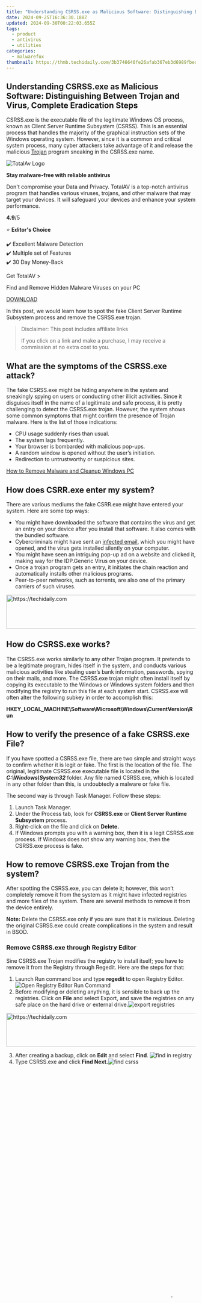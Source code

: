 ```yaml
---
title: "Understanding CSRSS.exe as Malicious Software: Distinguishing Between Trojan and Virus, Complete Eradication Steps"
date: 2024-09-25T16:36:30.188Z
updated: 2024-09-30T00:22:03.655Z
tags:
  - product
  - antivirus
  - utilities
categories:
  - malwarefox
thumbnail: https://thmb.techidaily.com/3b3746640fe26afab367eb3d6989fbedd82bfd022cd1e2fe844a87bc2bcb92f8.jpg
---
```


## Understanding CSRSS.exe as Malicious Software: Distinguishing Between Trojan and Virus, Complete Eradication Steps

CSRSS.exe is the executable file of the legitimate Windows OS process, known as Client Server Runtime Subsystem (CSRSS). This is an essential process that handles the majority of the graphical instruction sets of the Windows operating system. However, since it is a common and critical system process, many cyber attackers take advantage of it and release the malicious [Trojan](https://tools.techidaily.com/malwarefox/products/) program sneaking in the CSRSS.exe name.

![TotalAv Logo](https://www.malwarefox.com/wp-content/uploads/2024/02/totalav-svg.webp "totalav-svg")

**Stay malware-free with reliable antivirus**

Don't compromise your Data and Privacy. TotalAV is a top-notch antivirus program that handles various viruses, trojans, and other malware that may target your devices. It will safeguard your devices and enhance your system performance.

**4.9**/5

⭐ **Editor's Choice**

✔️ Excellent Malware Detection  
✔️ Multiple set of Features  
✔️ 30 Day Money-Back

[](https://tools.techidaily.com/malwarefox/products/) Get TotalAV > 

Find and Remove Hidden Malware Viruses on your PC

[DOWNLOAD](https://tools.techidaily.com/malwarefox/products/) 

In this post, we would learn how to spot the fake Client Server Runtime Subsystem process and remove the CSRSS.exe trojan.

>  Disclaimer: This post includes affiliate links
>
>  If you click on a link and make a purchase, I may receive a commission at no extra cost to you.
>

## What are the symptoms of the CSRSS.exe attack?

The fake CSRSS.exe might be hiding anywhere in the system and sneakingly spying on users or conducting other illicit activities. Since it disguises itself in the name of a legitimate and safe process, it is pretty challenging to detect the CSRSS.exe trojan. However, the system shows some common symptoms that might confirm the presence of Trojan malware. Here is the list of those indications:

* CPU usage suddenly rises than usual.
* The system lags frequently.
* Your browser is bombarded with malicious pop-ups.
* A random window is opened without the user’s initiation.
* Redirection to untrustworthy or suspicious sites.

[How to Remove Malware and Cleanup Windows PC](https://tools.techidaily.com/malwarefox/products/)

## How does CSRR.exe enter my system?

There are various mediums the fake CSRR.exe might have entered your system. Here are some top ways:

* You might have downloaded the software that contains the virus and get an entry on your device after you install that software. It also comes with the bundled software.
* Cybercriminals might have sent an [infected email](https://tools.techidaily.com/malwarefox/products/), which you might have opened, and the virus gets installed silently on your computer.
* You might have seen an intriguing pop-up ad on a website and clicked it, making way for the IDP.Generic Virus on your device.
* Once a trojan program gets an entry, it initiates the chain reaction and automatically installs other malicious programs.
* Peer-to-peer networks, such as torrents, are also one of the primary carriers of such viruses.

<!-- affiliate ads begin -->
<a href="https://ephamedtechinc.pxf.io/c/5597632/2137208/26400" target="_top" id="2137208">
  <img src="//a.impactradius-go.com/display-ad/26400-2137208" border="0" alt="https://techidaily.com" width="728" height="90"/>
</a>
<img height="0" width="0" src="https://ephamedtechinc.pxf.io/i/5597632/2137208/26400" style="position:absolute;visibility:hidden;" border="0" />
<!-- affiliate ads end -->

## How do CSRSS.exe works?

The CSRSS.exe works similarly to any other Trojan program. It pretends to be a legitimate program, hides itself in the system, and conducts various malicious activities like stealing user’s bank information, passwords, spying on their mails, and more. The CSRSS.exe trojan might often install itself by copying its executable to the Windows or Windows system folders and then modifying the registry to run this file at each system start. CSRSS.exe will often alter the following subkey in order to accomplish this:

**HKEY\_LOCAL\_MACHINE\\Software\\Microsoft\\Windows\\CurrentVersion\\Run** 

## How to verify the presence of a fake CSRSS.exe File?

If you have spotted a CSRSS.exe file, there are two simple and straight ways to confirm whether it is legit or fake. The first is the location of the file. The original, legitimate CSRSS.exe executable file is located in the **_C:\\Windows\\System32_** folder. Any file named CSRSS.exe, which is located in any other folder than this, is undoubtedly a malware or fake file.

The second way is through Task Manager. Follow these steps:

1. Launch Task Manager.
2. Under the Process tab, look for **CSRSS.exe** or **Client Server Runtime Subsystem** process.
3. Right-click on the file and click on **Delete.**
4. If Windows prompts you with a warning box, then it is a legit CSRSS.exe process. If Windows does not show any warning box, then the CSRSS.exe process is fake.

## How to remove CSRSS.exe Trojan from the system?

After spotting the CSRSS.exe, you can delete it; however, this won’t completely remove it from the system as it might have infected registries and more files of the system. There are several methods to remove it from the device entirely. 

**Note:** Delete the CSRSS.exe only if you are sure that it is malicious. Deleting the original CSRSS.exe could create complications in the system and result in BSOD.

### **Remove CSRSS.exe through Registry Editor**

Sine CSRSS.exe Trojan modifies the registry to install itself; you have to remove it from the Registry through Regedit. Here are the steps for that:

1. Launch Run command box and type **regedit** to open Registry Editor. ![Open Registry Editor Run Command](https://www.malwarefox.com/wp-content/uploads/2019/10/Open-Registry-Editor-Run-Command.jpg)
2. Before modifying or deleting anything, it is sensible to back up the registries. Click on **File** and select Export, and save the registries on any safe place on the hard drive or external drive.![export registries](https://www.malwarefox.com/wp-content/uploads/2021/05/export-registries.png)

<!-- affiliate ads begin -->
<a href="https://ephamedtechinc.pxf.io/c/5597632/2136619/26400" target="_top" id="2136619">
  <img src="//a.impactradius-go.com/display-ad/26400-2136619" border="0" alt="https://techidaily.com" width="728" height="90"/>
</a>
<img height="0" width="0" src="https://ephamedtechinc.pxf.io/i/5597632/2136619/26400" style="position:absolute;visibility:hidden;" border="0" />
<!-- affiliate ads end -->

3. After creating a backup, click on **Edit** and select **Find**. ![find in registry](https://www.malwarefox.com/wp-content/uploads/2021/05/find-in-registry.png)
4. Type CSRSS.exe and click **Find Next.**![find csrss](https://www.malwarefox.com/wp-content/uploads/2021/05/find-csrss.png)

<!-- affiliate ads begin -->
<span id="1793213">
					<video width="864" height="1296" style="cursor:pointer"
           poster="//a.impactradius-go.com/display-clicktoplayimage/1793213.png"
           onclick="if(!this.playClicked){this.play();this.setAttribute('controls',true);this.playClicked=true;}">
	   <source src="//a.impactradius-go.com/display-ad/19135-1793213">
	   <img src="//a.impactradius-go.com/display-clicktoplayimage/1793213.png" style="border: none; height: 100%; width: 100%; object-fit: contain">
	</video>
	<div style="width:540px;text-align:center"><a href="javascript:window.open(decodeURIComponent('https%3A%2F%2Ftinyland.pxf.io%2Fc%2F5597632%2F1793213%2F19135'), '_blank');void(0);">Click here</a></div>
</span>
<img height="0" width="0" src="https://imp.pxf.io/i/5597632/1793213/19135" style="position:absolute;visibility:hidden;" border="0" />
<!-- affiliate ads end -->

5. The search for the registry will begin.![searching for registry](https://www.malwarefox.com/wp-content/uploads/2021/05/searching-for-registry.png)
6. After the registry is found, right-click on it, and select **Delete**.

---

<!-- affiliate ads begin -->
<a href="https://aligracehair.sjv.io/c/5597632/1948905/19272" target="_top" id="1948905">
  <img src="//a.impactradius-go.com/display-ad/19272-1948905" border="0" alt="https://techidaily.com" width="300" height="90"/>
</a>
<img height="0" width="0" src="https://aligracehair.sjv.io/i/5597632/1948905/19272" style="position:absolute;visibility:hidden;" border="0" />
<!-- affiliate ads end -->

### **Restart your PC in Safe Mode**

Windows Safe Mode is the perfect environment to find out and solve the critical errors in the system. In safe mode, only system programs and some crucial programs run. Safe mode would most likely kill the applications and its files that try to run automatically on your system. [Follow this guide to boot your Windows 10 PC in the **Safe Mode**](https://www.windowschimp.com/how-to-boot-windows-10-into-safe-mode/)**.**

---

### **Uninstall Suspicious Applications**

If CSRSS.exe virus is still there on your PC, try to find the culprit application and uninstall it. 

1. Right-click on the taskbar and select the **Task Manager**.  
![Open Task Manager](https://www.malwarefox.com/wp-content/uploads/2020/05/Open-Task-Manger.png)
2. Watch out for the applications that are consuming the system memory even though you did not install or launch them.
3. Right-click on the suspicious application and open its file location.  
![uninstall suspicous files](https://www.malwarefox.com/wp-content/uploads/2020/07/uninstall-suspicous-files.png)
4. Delete the file from its root location.

<!-- affiliate ads begin -->
<a href="https://aligracehair.sjv.io/c/5597632/1885932/19272" target="_top" id="1885932">
  <img src="//a.impactradius-go.com/display-ad/19272-1885932" border="0" alt="https://techidaily.com" width="728" height="90"/>
</a>
<img height="0" width="0" src="https://aligracehair.sjv.io/i/5597632/1885932/19272" style="position:absolute;visibility:hidden;" border="0" />
<!-- affiliate ads end -->

5. Open Control Panel and click on **Uninstall a program** and check for suspicious apps. One by one, select and uninstall them.![uninstall the apps](https://www.malwarefox.com/wp-content/uploads/2020/07/uninstall-the-apps.png)

---

### **Delete Temporary Files**

The temporary files folder can also be a carrier of malicious files. Thus, we recommend deleting all the temporary files and folders regularly for the smooth running of the system. Removing the temporary files would also clear the unnecessary clutter from your system and free-up the valuable space.

Here are the steps to eliminate thre temporary files:

1. Open the Run command window.
2. Type **%temp%** and hit the enter key.![temp run command](https://www.malwarefox.com/wp-content/uploads/2020/07/temp-run-command.png)
3. This run command would navigate you to this path: **_C:\\Users\\\[username\]\\AppData\\Local\\Temp,_** that is, the temp folder.
4. Select all Files and Folders of this folder and delete them. Don’t hesitate to delete them, as they are not essential for any of your tasks. ![Delete temp files](https://www.malwarefox.com/wp-content/uploads/2020/07/Delete-temp-files.png)
5. Next right-click on the **Recycle Bin** and select **Empty Recycle Bin.**![Empty recycle bin](https://www.malwarefox.com/wp-content/uploads/2020/07/Empty-recycle-bin.jpg)

<!-- affiliate ads begin -->
<span id="1977023">
					<video width="128" height="480" style="cursor:pointer"
           poster="//a.impactradius-go.com/display-clicktoplayimage/1977023.png"
           onclick="if(!this.playClicked){this.play();this.setAttribute('controls',true);this.playClicked=true;}">
	   <source src="//a.impactradius-go.com/display-ad/22993-1977023">
	   <img src="//a.impactradius-go.com/display-clicktoplayimage/1977023.png" style="border: none; height: 100%; width: 100%; object-fit: contain">
	</video>
	<div style="width:80px;text-align:center"><a href="javascript:window.open(decodeURIComponent('https%3A%2F%2Fhomestyler.sjv.io%2Fc%2F5597632%2F1977023%2F22993'), '_blank');void(0);">Click here</a></div>
</span>
<img height="0" width="0" src="https://imp.pxf.io/i/5597632/1977023/22993" style="position:absolute;visibility:hidden;" border="0" />
<!-- affiliate ads end -->

---

### **Reset Web Browser Settings**

If your browser is misbehaving because of CSRSS.exe, then reset its settings to default.

1. Open Chrome and navigate to **Settings** by clicking on the three-dots at the top right.![Chrome Settings](https://www.malwarefox.com/wp-content/uploads/2020/03/Chrome-Malware-Scanner-1.png)
2. Click on advanced **Advanced**.![Chrome Advanced Settings](https://www.malwarefox.com/wp-content/uploads/2020/05/Chrome-Malware-Scanner-2.png)

<!-- affiliate ads begin -->
<a href="https://imp.i357552.net/c/5597632/863035/11832" target="_top" id="863035">
  <img src="//a.impactradius-go.com/display-ad/11832-863035" border="0" alt="https://techidaily.com" width="728" height="90"/>
</a>
<img height="0" width="0" src="https://imp.i357552.net/i/5597632/863035/11832" style="position:absolute;visibility:hidden;" border="0" />
<!-- affiliate ads end -->

3. Under **Reset and cleanup,** click on “**Restore settings to their original defaults.”**![Restore chrome](https://www.malwarefox.com/wp-content/uploads/2020/07/Restore-chrome.png)
4. Select **Reset settings** on the next prompt.![reset the chrome](https://www.malwarefox.com/wp-content/uploads/2020/07/reset-the-chrome.png)
5. Relaunch your browser.

<!-- affiliate ads begin -->
<a href="https://aligracehair.sjv.io/c/5597632/1975821/19272" target="_top" id="1975821">
  <img src="//a.impactradius-go.com/display-ad/19272-1975821" border="0" alt="https://techidaily.com" width="728" height="90"/>
</a>
<img height="0" width="0" src="https://aligracehair.sjv.io/i/5597632/1975821/19272" style="position:absolute;visibility:hidden;" border="0" />
<!-- affiliate ads end -->

---

### **Install an Antimalware and Perform a Scan**

Manually removing malware can be a tedious task, and it takes a lot of time and effort on our part. Sometimes, it may get irritated for you if you are not much into the technology. There is no need to worry; you can get a robust antimalware like MalwareFox that will scan for malware and remove it.

MalwareFox is a reliable security software that promises to protect your system and helps to handle malware and viruses. MalwareFox will scans, detect, and remove Malware and offers real-time protection. It also protects your PC from most dangerous malware such as Ransomware, Zero-Day Attack protection, Grayware, Keyloggers, etc.

1. [Download Malwarefox and install it](https://tools.techidaily.com/malwarefox/products/).
2. Perform a full system scan to get rid of every malware that is troubling your system.![MalwareFox Antimalware](https://www.malwarefox.com/wp-content/uploads/2020/02/malwarefox.png)

---

## Takeaways to Avoid Such Threats in The Future

In the modern world, as things are getting more and more online, you have to be always mindful to protect your system from [malware](https://tools.techidaily.com/malwarefox/products/) programs like CSRSS.exe Trojan. 

Here are some tips for maintaining your system:

1. Keep installed an allrounder antimalware program and regularly update it.
2. Do not go for the suspicious freeware downloads. Freeware programs are one of the primary malware carriers.
3. Always stick yourself to secure websites because malware usually chooses unprotected sites to initiate the attack.
4. Try to avoid opening an email attachment from an unknown source.
5. Do not fall in the trap of the intriguing banner ads and pop-ups. Just clicking on them can infect your browser with a [browser virus](https://tools.techidaily.com/malwarefox/products/).

### Leave a Comment [Cancel reply](https://tools.techidaily.com/malwarefox/products/)

Comment

Name Email 

Save my name, email, and website in this browser for the next time I comment.

Δ

<ins class="adsbygoogle"
     style="display:block"
     data-ad-format="autorelaxed"
     data-ad-client="ca-pub-7571918770474297"
     data-ad-slot="1223367746"></ins>

<ins class="adsbygoogle"
     style="display:block"
     data-ad-client="ca-pub-7571918770474297"
     data-ad-slot="8358498916"
     data-ad-format="auto"
     data-full-width-responsive="true"></ins>

<span class="atpl-alsoreadstyle">Also read:</span>
<div><ul>
<li><a href="https://facebook-record-videos.techidaily.com/new-essential-history-series-youtube-recommendations-for-learners-for-2024/"><u>[New] Essential History Series YouTube Recommendations for Learners for 2024</u></a></li>
<li><a href="https://instagram-video-recordings.techidaily.com/updated-2024-approved-igtv-star-making-picks-for-your-watchlist/"><u>[Updated] 2024 Approved IGTV Star-Making Picks for Your Watchlist</u></a></li>
<li><a href="https://discover-comparisons.techidaily.com/1-premium-django-template-packs-and-design-ideas-creative-tim-solutions/"><u>1. Premium Django Template Packs and Design Ideas | Creative Tim Solutions</u></a></li>
<li><a href="https://fox-hovers.techidaily.com/2024-approved-boost-your-gaming-presence-with-easy-and-cost-effective-character-voice-alteration-in-free-fire/"><u>2024 Approved Boost Your Gaming Presence with Easy and Cost-Effective Character Voice Alteration in Free Fire</u></a></li>
<li><a href="https://discover-comparisons.techidaily.com/enhance-your-play-by-play-with-amds-appvce-gamers-tool-for-unmatched-recording-and-streaming-quality/"><u>Enhance Your Play-by-Play with AMD's AppVce: Gamers' Tool for Unmatched Recording & Streaming Quality</u></a></li>
<li><a href="https://discover-comparisons.techidaily.com/innovative-automated-chroma-key-solution-for-seamless-background-erasure-in-webcam-recordings/"><u>Innovative Automated Chroma Key Solution for Seamless Background Erasure in Webcam Recordings</u></a></li>
<li><a href="https://some-approaches.techidaily.com/maximize-your-messages-how-to-combine-several-emojis-in-a-single-text-on-iphone/"><u>Maximize Your Messages: How to Combine Several Emojis in a Single Text on iPhone</u></a></li>
<li><a href="https://discover-comparisons.techidaily.com/mirillis-releases-latest-updates-in-their-official-press-center/"><u>Mirillis Releases Latest Updates in Their Official Press Center</u></a></li>
<li><a href="https://tech-savvy.techidaily.com/1726030262041-mp3/"><u>MP3ファイルのサンプリング周波数変更ガイド</u></a></li>
<li><a href="https://tech-recovery.techidaily.com/overcoming-startup-stalls-on-macos-how-to-get-your-apps-running-again/"><u>Overcoming Startup Stalls on macOS: How to Get Your Apps Running Again</u></a></li>
<li><a href="https://fake-location.techidaily.com/read-this-guide-to-find-a-reliable-alternative-to-fake-gps-on-oppo-reno-11-5g-drfone-by-drfone-virtual-android/"><u>Read This Guide to Find a Reliable Alternative to Fake GPS On Oppo Reno 11 5G | Dr.fone</u></a></li>
<li><a href="https://technical-tips.techidaily.com/revamp-your-desktop-in-style-15-amazing-free-windows-11-themes-to-try-now/"><u>Revamp Your Desktop in Style: 15 Amazing Free Windows 11 Themes to Try Now</u></a></li>
<li><a href="https://android-pokemon-go.techidaily.com/the-magnificent-art-of-pokemon-go-streaming-on-lava-blaze-pro-5g-drfone-by-drfone-virtual-android/"><u>The Magnificent Art of Pokemon Go Streaming On Lava Blaze Pro 5G? | Dr.fone</u></a></li>
</ul></div>

